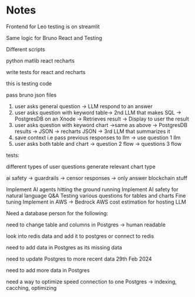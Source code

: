 # Notes
Frontend for Leo testing is on streamlit

Same logic for Bruno React and Testing

Different scripts

python matlib
react recharts

write tests for react and recharts

this is testing code

pass bruno json files



1. user asks general question -> LLM respond to an answer
2. user asks question with keyword table-> 2nd LLM that makes SQL -> PostgresDB on an Xnode -> Retrieves result -> Display to user the result
3. user asks question with keyword chart ->same as above ->  PostgresDB results -> JSON -> recharts
JSON -> 3rd LLM that summarizes it
4. save context i.e pass previous responses to llm -> use question 1 llm
5. user asks both table and chart -> question 2 flow -> questions 3 flow

tests:

different types of user questions generate relevant chart type



ai safety -> guardrails -> censor responses -> only answer blockchain stuff


Implement AI agents hitting the ground running
Implement AI safety for natural language Q&A
Testing various questions for tables and charts
Fine tuning
Implement in AWS ->  Bedrock
AWS cost estimation for hosting LLM

Need a database person for the following:

need to change table and columns in Postgres -> human readable


look into redis data and add it to postgres or connect to redis


need to add data in Postgres as its missing data


need to update Postgres to more recent data 29th Feb 2024 


need to add more data in Postgres


need a way to optimize speed connection to one Postgres -> indexing, cacching, optimizing

